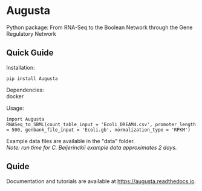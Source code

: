 # Augusta
Python package: From RNA-Seq to the Boolean Network through the Gene Regulatory Network

## Quick Guide
Installation:
```
pip install Augusta
```
Dependencies:<br />
docker

Usage:
```
import Augusta
RNASeq_to_SBML(count_table_input = 'Ecoli_DREAM4.csv', promoter_length = 500, genbank_file_input = 'Ecoli.gb', normalization_type = 'RPKM')
```
Example data files are available in the "data" folder.<br />
*Note: run time for C. Beijerinckii example data approximates 2 days.*

## Quide
Documentation and tutorials are available at https://augusta.readthedocs.io.
